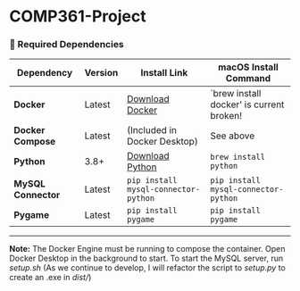 # COMP361-Project

### **📌 Required Dependencies**

| Dependency          | Version | Install Link                                                       | macOS Install Command                    |
| ------------------- | ------- | ------------------------------------------------------------------ | ---------------------------------------- |
| **Docker**          | Latest  | [Download Docker](https://www.docker.com/products/docker-desktop/) | `brew install docker' is current broken! |
| **Docker Compose**  | Latest  | (Included in Docker Desktop)                                       | See above                                |
| **Python**          | 3.8+    | [Download Python](https://www.python.org/downloads/)               | `brew install python`                    |
| **MySQL Connector** | Latest  | `pip install mysql-connector-python`                               | `pip install mysql-connector-python`     |
| **Pygame**          | Latest  | `pip install pygame`                                               | `pip install pygame`                     |

---

**Note:** The Docker Engine must be running to compose the container. Open Docker Desktop in the background to start.
To start the MySQL server, run _setup.sh_
(As we continue to develop, I will refactor the script to _setup.py_ to create an .exe in _dist/_)
